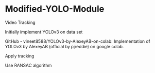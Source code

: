 # Modified-YOLO-Module
Video Tracking

Initially implement YOLOv3 on data set

GitHub - vineet8588/YOLOv3-by-AlexeyAB-on-colab: Implementation of YOLOv3 by AlexeyAB (official by pjreddie) on google colab.

Apply tracking 

Use RANSAC algorithm

